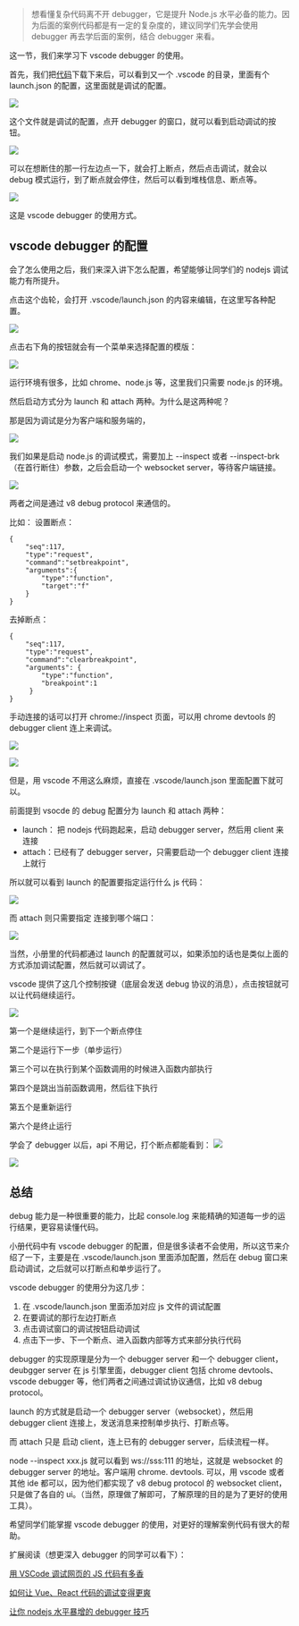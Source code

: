 > 想看懂复杂代码离不开 debugger，它是提升 Node.js 水平必备的能力。因为后面的案例代码都是有一定的复杂度的，建议同学们先学会使用 debugger 再去学后面的案例，结合 debugger 来看。

这一节，我们来学习下 vscode debugger 的使用。

首先，我们把[代码](https://link.juejin.cn/?target=https%3A%2F%2Fgithub.com%2FQuarkGluonPlasma%2Fbabel-plugin-exercize "https://github.com/QuarkGluonPlasma/babel-plugin-exercize")下载下来后，可以看到又一个 .vscode 的目录，里面有个 launch.json 的配置，这里面就是调试的配置。

![](https://p1-juejin.byteimg.com/tos-cn-i-k3u1fbpfcp/d04026afef6d4761ac4ff3dcf5d2f84d~tplv-k3u1fbpfcp-zoom-in-crop-mark:3024:0:0:0.awebp)

这个文件就是调试的配置，点开 debugger 的窗口，就可以看到启动调试的按钮。

![](https://p3-juejin.byteimg.com/tos-cn-i-k3u1fbpfcp/205267d73fbc4e7dab7d76c9992b6a97~tplv-k3u1fbpfcp-zoom-in-crop-mark:3024:0:0:0.awebp)

可以在想断住的那一行左边点一下，就会打上断点，然后点击调试，就会以 debug 模式运行，到了断点就会停住，然后可以看到堆栈信息、断点等。

![](https://p9-juejin.byteimg.com/tos-cn-i-k3u1fbpfcp/dbd7b6f296ea4235825cea8bda6b84c5~tplv-k3u1fbpfcp-zoom-in-crop-mark:3024:0:0:0.awebp)

这是 vscode debugger 的使用方式。

vscode debugger 的配置
-------------------

会了怎么使用之后，我们来深入讲下怎么配置，希望能够让同学们的 nodejs 调试能力有所提升。

点击这个齿轮，会打开 .vscode/launch.json 的内容来编辑，在这里写各种配置。

![](https://p6-juejin.byteimg.com/tos-cn-i-k3u1fbpfcp/6bfb71747d254624913047f5819c45a5~tplv-k3u1fbpfcp-zoom-in-crop-mark:3024:0:0:0.awebp)

点击右下角的按钮就会有一个菜单来选择配置的模版：

![](https://p6-juejin.byteimg.com/tos-cn-i-k3u1fbpfcp/73942b78943f498fa4eb2190ca78e510~tplv-k3u1fbpfcp-zoom-in-crop-mark:3024:0:0:0.awebp)

运行环境有很多，比如 chrome、node.js 等，这里我们只需要 node.js 的环境。

然后启动方式分为 launch 和 attach 两种。为什么是这两种呢？

那是因为调试是分为客户端和服务端的，

![](https://p6-juejin.byteimg.com/tos-cn-i-k3u1fbpfcp/1e25d1a7e7114b1497558a18f3219ea2~tplv-k3u1fbpfcp-zoom-in-crop-mark:3024:0:0:0.awebp)

我们如果是启动 node.js 的调试模式，需要加上 --inspect 或者 --inspect-brk（在首行断住）参数，之后会启动一个 websocket server，等待客户端链接。

![](https://p6-juejin.byteimg.com/tos-cn-i-k3u1fbpfcp/2ff979331b7046faa1a0dc3a6ce28397~tplv-k3u1fbpfcp-zoom-in-crop-mark:3024:0:0:0.awebp)

两者之间是通过 v8 debug protocol 来通信的。

比如： 设置断点：

```
{
    "seq":117,
    "type":"request",
    "command":"setbreakpoint",
    "arguments":{
        "type":"function",
        "target":"f"
    }
}
```

去掉断点：

```
{
    "seq":117,
    "type":"request",
    "command":"clearbreakpoint",
    "arguments": {
        "type":"function",
        "breakpoint":1
     }
}
```

手动连接的话可以打开 chrome://inspect 页面，可以用 chrome devtools 的 debugger client 连上来调试。

![](https://p6-juejin.byteimg.com/tos-cn-i-k3u1fbpfcp/6d72a6152fe1402ca424a7c02d530c9f~tplv-k3u1fbpfcp-zoom-in-crop-mark:3024:0:0:0.awebp)

![](https://p3-juejin.byteimg.com/tos-cn-i-k3u1fbpfcp/21ba7e5435b14b798581401553c4d89f~tplv-k3u1fbpfcp-zoom-in-crop-mark:3024:0:0:0.awebp)

但是，用 vscode 不用这么麻烦，直接在 .vscode/launch.json 里面配置下就可以。

前面提到 vsocde 的 debug 配置分为 launch 和 attach 两种：

- launch： 把 nodejs 代码跑起来，启动 debugger server，然后用 client 来连接
- attach：已经有了 debugger server，只需要启动一个 debugger client 连接上就行

所以就可以看到 launch 的配置要指定运行什么 js 代码：

![](https://p9-juejin.byteimg.com/tos-cn-i-k3u1fbpfcp/6aaf1a267e224baaa09704e8a2263a82~tplv-k3u1fbpfcp-zoom-in-crop-mark:3024:0:0:0.awebp)

而 attach 则只需要指定 连接到哪个端口：

![](https://p6-juejin.byteimg.com/tos-cn-i-k3u1fbpfcp/6e047d1180ea44589147859fcfd0bd92~tplv-k3u1fbpfcp-zoom-in-crop-mark:3024:0:0:0.awebp)

当然，小册里的代码都通过 launch 的配置就可以，如果添加的话也是类似上面的方式添加调试配置，然后就可以调试了。

vscode 提供了这几个控制按键（底层会发送 debug 协议的消息），点击按钮就可以让代码继续运行。

![](https://p3-juejin.byteimg.com/tos-cn-i-k3u1fbpfcp/9e3dbcb4cd2a4f39b1d433bff2cf58ff~tplv-k3u1fbpfcp-zoom-in-crop-mark:3024:0:0:0.awebp)

第一个是继续运行，到下一个断点停住

第二个是运行下一步（单步运行）

第三个可以在执行到某个函数调用的时候进入函数内部执行

第四个是跳出当前函数调用，然后往下执行

第五个是重新运行

第六个是终止运行

学会了 debugger 以后，api 不用记，打个断点都能看到： ![](https://p9-juejin.byteimg.com/tos-cn-i-k3u1fbpfcp/408207297a514949b7b83ad0457ceedb~tplv-k3u1fbpfcp-zoom-in-crop-mark:3024:0:0:0.awebp)

![](https://p6-juejin.byteimg.com/tos-cn-i-k3u1fbpfcp/3699f18e54404278a6cc6f6ececd4029~tplv-k3u1fbpfcp-zoom-in-crop-mark:3024:0:0:0.awebp)

总结
--

debug 能力是一种很重要的能力，比起 console.log 来能精确的知道每一步的运行结果，更容易读懂代码。

小册代码中有 vscode debugger 的配置，但是很多读者不会使用，所以这节来介绍了一下，主要是在 .vscode/launch.json 里面添加配置，然后在 debug 窗口来启动调试，之后就可以打断点和单步运行了。

vscode debugger 的使用分为这几步：

1. 在 .vscode/launch.json 里面添加对应 js 文件的调试配置
2. 在要调试的那行左边打断点
3. 点击调试窗口的调试按钮启动调试
4. 点击下一步、下一个断点、进入函数内部等方式来部分执行代码

debugger 的实现原理是分为一个 debugger server 和一个 debugger client，deubgger server 在 js 引擎里面，debugger client 包括 chrome devtools、vscode debugger 等，他们两者之间通过调试协议通信，比如 v8 debug protocol。

launch 的方式就是启动一个 debugger server（websocket），然后用 debugger client 连接上，发送消息来控制单步执行、打断点等。

而 attach 只是 启动 client，连上已有的 debugger server，后续流程一样。

node --inspect xxx.js 就可以看到 ws://sss:111 的地址，这就是 websocket 的 debugger server 的地址。客户端用 chrome. devtools. 可以，用 vscode 或者其他 ide 都可以，因为他们都实现了 v8 debug protocol 的 websocket client，只是做了各自的 ui。（当然，原理做了解即可，了解原理的目的是为了更好的使用工具）。

希望同学们能掌握 vscode debugger 的使用，对更好的理解案例代码有很大的帮助。

扩展阅读（想更深入 debugger 的同学可以看下）：

[用 VSCode 调试网页的 JS 代码有多香](https://juejin.cn/post/7010768454458277924 "https://juejin.cn/post/7010768454458277924")

[如何让 Vue、React 代码的调试变得更爽](https://juejin.cn/post/7071219293249077256 "https://juejin.cn/post/7071219293249077256")

[让你 nodejs 水平暴增的 debugger 技巧](https://juejin.cn/post/6981820158046109703 "https://juejin.cn/post/6981820158046109703")
